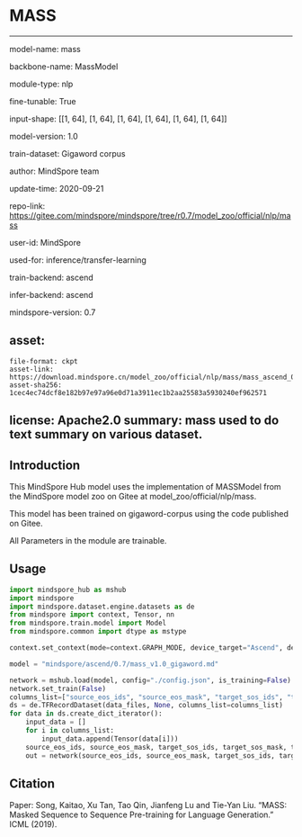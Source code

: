 # MASS 

---

model-name: mass

backbone-name: MassModel

module-type: nlp

fine-tunable: True

input-shape: [[1, 64], [1, 64], [1, 64], [1, 64], [1, 64], [1, 64]]

model-version: 1.0

train-dataset: Gigaword corpus


author: MindSpore team

update-time: 2020-09-21

repo-link: https://gitee.com/mindspore/mindspore/tree/r0.7/model_zoo/official/nlp/mass

user-id: MindSpore

used-for: inference/transfer-learning

train-backend: ascend

infer-backend: ascend

mindspore-version: 0.7

asset:
  -
    file-format: ckpt
    asset-link: https://download.mindspore.cn/model_zoo/official/nlp/mass/mass_ascend_0.3.0_gigaword_corpus_official_text_summarization_20200716.tar.gz
    asset-sha256: 1cec4ec74dcf8e182b97e97a96e0d71a3911ec1b2aa25583a5930240ef962571

license: Apache2.0
summary: mass used to do text summary on various dataset.
---

## Introduction

This MindSpore Hub model uses the implementation of MASSModel from the MindSpore model zoo on Gitee at model_zoo/official/nlp/mass.

This model has been trained on gigaword-corpus using the code published on Gitee.

All Parameters in the module are trainable.

## Usage

```python
import mindspore_hub as mshub
import mindspore
import mindspore.dataset.engine.datasets as de
from mindspore import context, Tensor, nn
from mindspore.train.model import Model
from mindspore.common import dtype as mstype

context.set_context(mode=context.GRAPH_MODE, device_target="Ascend", device_id=0)

model = "mindspore/ascend/0.7/mass_v1.0_gigaword.md"

network = mshub.load(model, config="./config.json", is_training=False)
network.set_train(False)
columns_list=["source_eos_ids", "source_eos_mask", "target_sos_ids", "target_sos_mask", "target_eos_ids", "target_eos_mask"]
ds = de.TFRecordDataset(data_files, None, columns_list=columns_list)
for data in ds.create_dict_iterator():
    input_data = []
    for i in columns_list:
        input_data.append(Tensor(data[i]))
    source_eos_ids, source_eos_mask, target_sos_ids, target_sos_mask, target_eos_ids, target_eos_mask = input_data
    out = network(source_eos_ids, source_eos_mask, target_sos_ids, target_sos_mask, target_eos_ids, target_eos_mask)
```
 
## Citation
Paper: Song, Kaitao, Xu Tan, Tao Qin, Jianfeng Lu and Tie-Yan Liu. “MASS: Masked Sequence to Sequence Pre-training for Language Generation.” ICML (2019).
